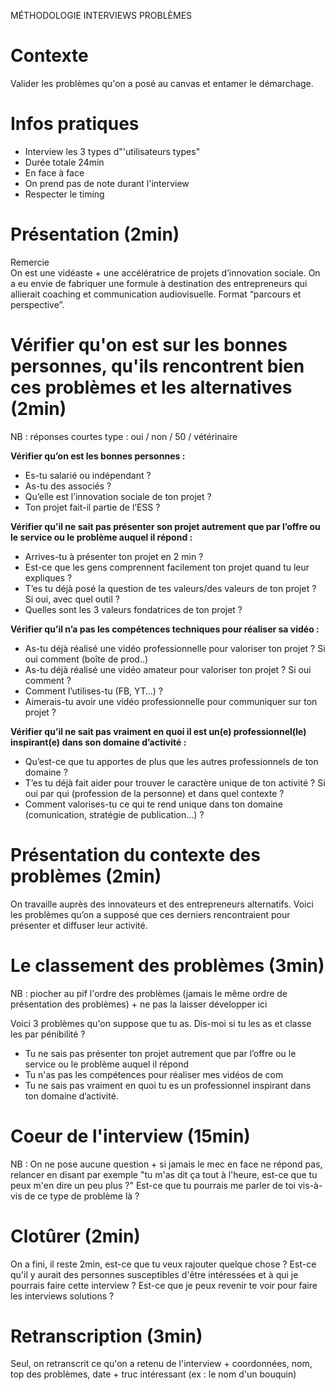 MÉTHODOLOGIE INTERVIEWS PROBLÈMES 

# Contexte
Valider les problèmes qu'on a posé au canvas et entamer le démarchage.

# Infos pratiques
- Interview les 3 types d"'utilisateurs types"
- Durée totale 24min
- En face à face
- On prend pas de note durant l'interview
- Respecter le timing

# Présentation (2min)
Remercie  
On est une vidéaste + une accélératrice de projets d’innovation sociale. On a eu envie de fabriquer une formule à destination des entrepreneurs qui allierait coaching et communication audiovisuelle. Format “parcours et perspective”. 

# Vérifier qu'on est sur les bonnes personnes, qu'ils rencontrent bien ces problèmes et les alternatives (2min)

NB : réponses courtes type : oui / non / 50 / vétérinaire

**Vérifier qu’on est les bonnes personnes :** 
- Es-tu salarié ou indépendant ? 
- As-tu des associés ?
- Qu’elle est l’innovation sociale de ton projet ? 
- Ton projet fait-il partie de l’ESS ? 

**Vérifier qu’il ne sait pas présenter son projet autrement que par l’offre ou le service ou le problème auquel il répond :**
- Arrives-tu à présenter ton projet en 2 min ?
- Est-ce que les gens comprennent facilement ton projet quand tu leur expliques ?
- T’es tu déjà posé la question de tes valeurs/des valeurs de ton projet ? Si oui, avec quel outil ? 
- Quelles sont les 3 valeurs fondatrices de ton projet ?

**Vérifier qu’il n’a pas les compétences techniques pour réaliser sa vidéo :**
- As-tu déjà réalisé une vidéo professionnelle pour valoriser ton projet ? Si oui comment (boîte de prod..)
- As-tu déjà réalisé une vidéo amateur pour valoriser ton projet ? Si oui comment ?
- Comment l’utilises-tu (FB, YT…) ? 
- Aimerais-tu avoir une vidéo professionnelle pour communiquer sur ton projet ?

**Vérifier qu’il ne sait pas vraiment en quoi il est un(e) professionnel(le) inspirant(e) dans son domaine d’activité :**
- Qu’est-ce que tu apportes de plus que les autres professionnels de ton domaine ?
- T’es tu déjà fait aider pour trouver le caractère unique de ton activité ? Si oui par qui (profession de la personne) et dans quel contexte ?
- Comment valorises-tu ce qui te rend unique dans ton domaine (comunication, stratégie de publication…) ? 

# Présentation du contexte des problèmes (2min)
On travaille auprès des innovateurs et des entrepreneurs alternatifs. Voici les problèmes qu’on  a supposé que ces derniers rencontraient pour présenter et diffuser leur activité. 

# Le classement des problèmes (3min)
NB : piocher au pif l'ordre des problèmes (jamais le même ordre de présentation des problèmes)  + ne pas la laisser développer ici

Voici 3 problèmes qu'on suppose que tu as. Dis-moi si tu les as et classe les par pénibilité ?
- Tu ne sais pas présenter ton projet autrement que par l’offre ou le service ou le problème auquel il répond
- Tu n'as pas les compétences pour réaliser mes vidéos de com
-  Tu ne sais pas vraiment en quoi tu es un professionnel inspirant dans ton domaine d’activité.


 # Coeur de l'interview (15min)
NB : On ne pose aucune question + si jamais le mec en face ne répond pas, relancer en disant par exemple "tu m'as dit ça tout à l'heure, est-ce que tu peux m'en dire un peu plus ?"
Est-ce que tu pourrais me parler de toi vis-à-vis de ce type de problème là ?

# Clotûrer (2min)
On a fini, il reste 2min, est-ce que tu veux rajouter quelque chose ?
Est-ce qu'il y aurait des personnes susceptibles d'être intéressées et à qui je pourrais faire cette interview ? Est-ce que je peux revenir te voir pour faire les interviews solutions ?

# Retranscription (3min)
Seul, on retranscrit ce qu'on a retenu de l'interview + coordonnées, nom, top des problèmes, date + truc intéressant (ex : le nom d'un bouquin)


